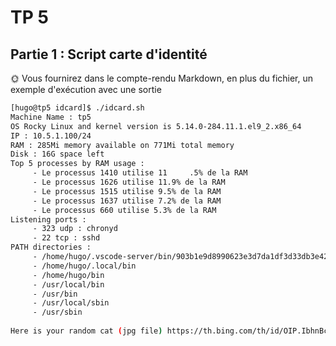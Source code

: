 # TP 5

## Partie 1 : Script carte d'identité

🌞 Vous fournirez dans le compte-rendu Markdown, en plus du fichier, un exemple d'exécution avec une sortie

```bash
[hugo@tp5 idcard]$ ./idcard.sh 
Machine Name : tp5
OS Rocky Linux and kernel version is 5.14.0-284.11.1.el9_2.x86_64
IP : 10.5.1.100/24
RAM : 285Mi memory available on 771Mi total memory
Disk : 16G space left
Top 5 processes by RAM usage :
     - Le processus 1410 utilise 11     .5% de la RAM
     - Le processus 1626 utilise 11.9% de la RAM
     - Le processus 1515 utilise 9.5% de la RAM
     - Le processus 1637 utilise 7.2% de la RAM
     - Le processus 660 utilise 5.3% de la RAM
Listening ports :
     - 323 udp : chronyd
     - 22 tcp : sshd
PATH directories :
     - /home/hugo/.vscode-server/bin/903b1e9d8990623e3d7da1df3d33db3e42d80eda/bin/remote-cli
     - /home/hugo/.local/bin
     - /home/hugo/bin
     - /usr/local/bin
     - /usr/bin
     - /usr/local/sbin
     - /usr/sbin
 
Here is your random cat (jpg file) https://th.bing.com/th/id/OIP.IbhnBcBXK5wyahXWCgklRQHaJ4?rs=1&pid=ImgDetMain
```